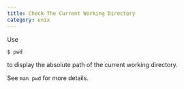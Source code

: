 ```yaml
---
title: Check The Current Working Directory
category: unix
---
```


Use

```
$ pwd
```

to display the absolute path of the current working directory.

See `man pwd` for more details.

